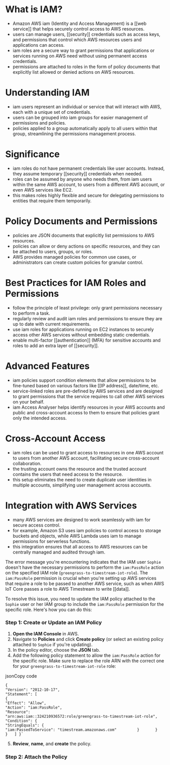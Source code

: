 # What is IAM?
- Amazon AWS iam (Identity and Access Management) is a [[web service]] that helps securely control access to AWS resources.
- users can manage users, [[security]] credentials such as access keys, and permissions that control which AWS resources users and applications can access.
- iam roles are a secure way to grant permissions that applications or services running on AWS need without using permanent access credentials.
- permissions are attached to roles in the form of policy documents that explicitly list allowed or denied actions on AWS resources.

# Understanding IAM
- iam users represent an individual or service that will interact with AWS, each with a unique set of credentials.
- users can be grouped into iam groups for easier management of permissions and policies.
- policies applied to a group automatically apply to all users within that group, streamlining the permissions management process.

# Significance
- iam roles do not have permanent credentials like user accounts. Instead, they assume temporary [[security]] credentials when needed.
- roles can be assumed by anyone who needs them, from iam users within the same AWS account, to users from a different AWS account, or even AWS services like EC2.
- this makes roles highly flexible and secure for delegating permissions to entities that require them temporarily.

# Policy Documents and Permissions
- policies are JSON documents that explicitly list permissions to AWS resources.
- policies can allow or deny actions on specific resources, and they can be attached to users, groups, or roles.
- AWS provides managed policies for common use cases, or administrators can create custom policies for granular control.

# Best Practices for IAM Roles and Permissions
- follow the principle of least privilege: only grant permissions necessary to perform a task.
- regularly review and audit iam roles and permissions to ensure they are up to date with current requirements.
- use iam roles for applications running on EC2 instances to securely access other AWS services without embedding static credentials.
- enable multi-factor [[authentication]] (MFA) for sensitive accounts and roles to add an extra layer of [[security]].

# Advanced Features
- iam policies support condition elements that allow permissions to be fine-tuned based on various factors like [[IP address]], date/time, etc.
- service-linked roles are pre-defined by AWS services and are designed to grant permissions that the service requires to call other AWS services on your behalf.
- iam Access Analyser helps identify resources in your AWS accounts and public and cross-account access to them to ensure that policies grant only the intended access.

# Cross-Account Access
- iam roles can be used to grant access to resources in one AWS account to users from another AWS account, facilitating secure cross-account collaboration.
- the trusting account owns the resource and the trusted account contains the users that need access to the resource.
- this setup eliminates the need to create duplicate user identities in multiple accounts, simplifying user management across accounts.

# Integration with AWS Services
- many AWS services are designed to work seamlessly with iam for secure access control.
- for example, Amazon S3 uses iam policies to control access to storage buckets and objects, while AWS Lambda uses iam to manage permissions for serverless functions.
- this integration ensures that all access to AWS resources can be centrally managed and audited through iam.

The error message you're encountering indicates that the IAM user `Sophie` doesn't have the necessary permissions to perform the `iam:PassRole` action on the specified IAM role (`greengrass-to-timestream-iot-role`). The `iam:PassRole` permission is crucial when you're setting up AWS services that require a role to be passed to another AWS service, such as when AWS IoT Core passes a role to AWS Timestream to write [[data]].

To resolve this issue, you need to update the IAM policy attached to the `Sophie` user or her IAM group to include the `iam:PassRole` permission for the specific role. Here's how you can do this:

### Step 1: Create or Update an IAM Policy

1. **Open the IAM Console** in AWS.
2. Navigate to **Policies** and click **Create policy** (or select an existing policy attached to `Sophie` if you're updating).
3. In the policy editor, choose the **JSON** tab.
4. Add the following policy statement to allow the `iam:PassRole` action for the specific role. Make sure to replace the role ARN with the correct one for your `greengrass-to-timestream-iot-role` role:

jsonCopy code


```
{   
"Version": "2012-10-17",   
"Statement": [     
{       
"Effect": "Allow",       
"Action": "iam:PassRole",       
"Resource": 
"arn:aws:iam::324210936572:role/greengrass-to-timestream-iot-role",       
"Condition": {         
"StringEquals": {           
"iam:PassedToService": "timestream.amazonaws.com"         }       }     }   ] }`
```

5. **Review**, **name**, and **create** the policy.

### Step 2: Attach the Policy

